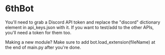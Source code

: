 # 6thBot

You'll need to grab a Discord API token and replace the "discord" dictionary element in api_keys.json with it.
If you want to test/add to the other APIs, you'll need a token for them too.

Making a new module? Make sure to add bot.load_extension(fileName) at the end of main.py after you're done.
